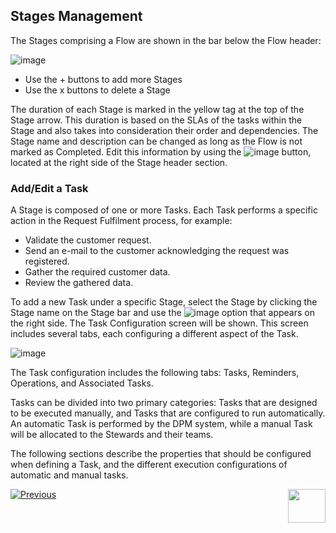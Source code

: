 ## Stages Management

The Stages comprising a Flow are shown in the bar below the Flow header: 

 ![image](images/Figure_11_Flow_Stages.png)

- Use the + buttons to add more Stages
- Use the x buttons to delete a Stage

The duration of each Stage is marked in the yellow tag at the top of the Stage arrow. This duration is based on the SLAs of the tasks within the Stage and also takes into consideration their order and dependencies. 
The Stage name and description can be changed as long as the Flow is not marked as Completed. Edit this information by using the   ![image](images/Figure_11a_edit_stage_icon.png) button, located at the right side of the Stage header section. 

### Add/Edit a Task

A Stage is composed of one or more Tasks. Each Task performs a specific action in the Request Fulfilment process, for example: 

- Validate the customer request.
- Send an e-mail to the customer acknowledging the request was registered.
- Gather the required customer data.
- Review the gathered data.

To add a new Task under a specific Stage, select the Stage by clicking the Stage name on the Stage bar and use the  ![image](images/Figure_12a_new_task_icon.png) option that appears on the right side. 
The Task Configuration screen will be shown. This screen includes several tabs, each configuring a different aspect of the Task.

![image](images/Figure_12_Add_Edit_a_Task_screen.png)

The Task configuration includes the following tabs: Tasks, Reminders, Operations, and Associated Tasks. 

Tasks can be divided into two primary categories: Tasks that are designed to be executed manually, and Tasks that are configured to run automatically. An automatic Task is performed by the DPM system, while a manual Task will be allocated to the Stewards and their teams. 

The following sections describe the properties that should be configured when defining a Task, and the different execution configurations of automatic and manual tasks. 



[![Previous](/articles/images/Previous.png)](/articles/DPM/DPM_User_Guide/02_Admin_Module/04_Flows.md)[<img align="right" width="60" height="54" src="/articles/images/Next.png">](/articles/DPM/DPM_User_Guide/02_Admin_Module/05_Tasks.md)
